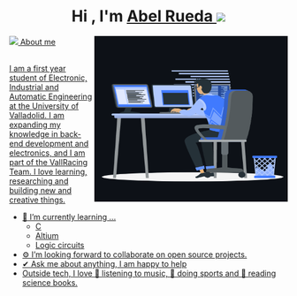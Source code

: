 <h1 align="center"><b>Hi , I'm <a href="https://github.com/Aryagm">Abel Rueda  </b><img src="https://media.giphy.com/media/hvRJCLFzcasrR4ia7z/giphy.gif" width="35"></h1>
<p><img align="right" height="300" width="350" src="https://raw.githubusercontent.com/SubhadeepZilong/SubhadeepZilong/main/icons/animation_500_kxa883sd.gif" alt="SubhadeepZilong" /></p>
<picture><img src = "https://github.com/7oSkaaa/7oSkaaa/blob/main/Images/about_me.gif?raw=true" width = 50px></picture> About me <br> <br>

I am a first year student of Electronic, Industrial and Automatic Engineering at the University of Valladolid. I am expanding my knowledge in back-end development and electronics, and I am part of the VallRacing Team. I love learning, researching and building new and creative things.
- 🚀​ I’m currently learning ...
  - C
  - Altium
  - Logic circuits
- ​⚙️​ I’m looking forward to collaborate on open source projects.
- ✔ Ask me about anything, I am happy to help<br>
- Outside tech, I love 🎵 listening to music, 🎾​ doing sports and 📖 reading science books.


